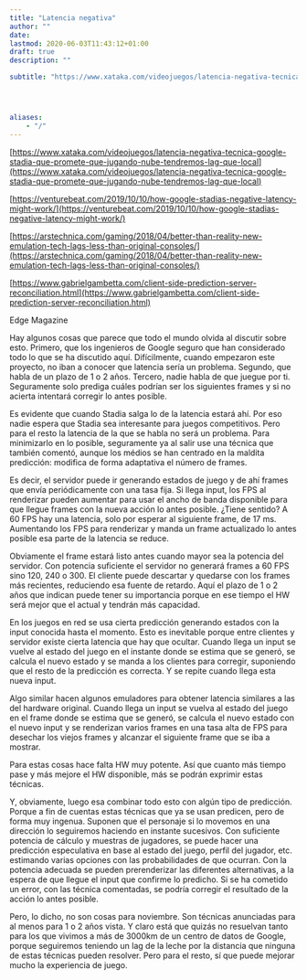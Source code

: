 ```yaml
---
title: "Latencia negativa"
author: ""
date: 
lastmod: 2020-06-03T11:43:12+01:00
draft: true
description: ""

subtitle: "https://www.xataka.com/videojuegos/latencia-negativa-tecnica-google-stadia-que-promete-que-jugando-nube-tendremos-lag-que-local"




aliases:
    - "/"
---
```


[https://www.xataka.com/videojuegos/latencia-negativa-tecnica-google-stadia-que-promete-que-jugando-nube-tendremos-lag-que-local](https://www.xataka.com/videojuegos/latencia-negativa-tecnica-google-stadia-que-promete-que-jugando-nube-tendremos-lag-que-local) 

[https://venturebeat.com/2019/10/10/how-google-stadias-negative-latency-might-work/](https://venturebeat.com/2019/10/10/how-google-stadias-negative-latency-might-work/)

[https://arstechnica.com/gaming/2018/04/better-than-reality-new-emulation-tech-lags-less-than-original-consoles/](https://arstechnica.com/gaming/2018/04/better-than-reality-new-emulation-tech-lags-less-than-original-consoles/) 

[https://www.gabrielgambetta.com/client-side-prediction-server-reconciliation.html](https://www.gabrielgambetta.com/client-side-prediction-server-reconciliation.html)

Edge Magazine

Hay algunos cosas que parece que todo el mundo olvida al discutir sobre esto. Primero, que los ingenieros de Google seguro que han considerado todo lo que se ha discutido aquí. Difícilmente, cuando empezaron este proyecto, no iban a conocer que latencia sería un problema. Segundo, que habla de un plazo de 1 o 2 años. Tercero, nadie habla de que juegue por ti. Seguramente solo prediga cuáles podrían ser los siguientes frames y si no acierta intentará corregir lo antes posible.

Es evidente que cuando Stadia salga lo de la latencia estará ahí. Por eso nadie espera que Stadia sea interesante para juegos competitivos. Pero para el resto la latencia de la que se habla no será un problema. Para minimizarlo en lo posible, seguramente ya al salir use una técnica que también comentó, aunque los médios se han centrado en la maldita predicción: modifica de forma adaptativa el número de frames.

Es decir, el servidor puede ir generando estados de juego y de ahí frames que envía periódicamente con una tasa fija. Si llega input, los FPS al renderizar pueden aumentar para usar el ancho de banda disponible para que llegue frames con la nueva acción lo antes posible. ¿Tiene sentido? A 60 FPS hay una latencia, solo por esperar al siguiente frame, de 17 ms. Aumentando los FPS para renderizar y manda un frame actualizado lo antes posible esa parte de la latencia se reduce.

Obviamente el frame estará listo antes cuando mayor sea la potencia del servidor. Con potencia suficiente el servidor no generará frames a 60 FPS sino 120, 240 o 300. El cliente puede descartar y quedarse con los frames más recientes, reduciendo esa fuente de retardo. Aquí el plazo de 1 o 2 años que indican puede tener su importancia porque en ese tiempo el HW será mejor que el actual y tendrán más capacidad.

En los juegos en red se usa cierta predicción generando estados con la input conocida hasta el momento. Esto es inevitable porque entre clientes y servidor existe cierta latencia que hay que ocultar. Cuando llega un input se vuelve al estado del juego en el instante donde se estima que se generó, se calcula el nuevo estado y se manda a los clientes para corregir, suponiendo que el resto de la predicción es correcta. Y se repite cuando llega esta nueva input.

Algo similar hacen algunos emuladores para obtener latencia similares a las del hardware original. Cuando llega un input se vuelva al estado del juego en el frame donde se estima que se generó, se calcula el nuevo estado con el nuevo input y se renderizan varios frames en una tasa alta de FPS para desechar los viejos frames y alcanzar el siguiente frame que se iba a mostrar.

Para estas cosas hace falta HW muy potente. Así que cuanto más tiempo pase y más mejore el HW disponible, más se podrán exprimir estas técnicas. 

Y, obviamente, luego esa combinar todo esto con algún tipo de predicción. Porque a fin de cuentas estas técnicas que ya se usan predicen, pero de forma muy ingenua. Suponen que el personaje si lo movemos en una dirección lo seguiremos haciendo en instante sucesivos. Con suficiente potencia de cálculo y muestras de jugadores, se puede hacer una predicción especulativa en base al estado del juego, perfil del jugador, etc. estimando varias opciones con las probabilidades de que ocurran. Con la potencia adecuada se pueden prerenderizar las diferentes alternativas, a la espera de que llegue el input que confirme lo predicho. Si se ha cometido un error, con las técnica comentadas, se podría corregir el resultado de la acción lo antes posible.

Pero, lo dicho, no son cosas para noviembre. Son técnicas anunciadas para al menos para 1 o 2 años vista. Y claro está que quizás no resuelvan tanto para los que vivimos a más de 3000km de un centro de datos de Google, porque seguiremos teniendo un lag de la leche por la distancia que ninguna de estas técnicas pueden resolver. Pero para el resto, sí que puede mejorar mucho la experiencia de juego.
